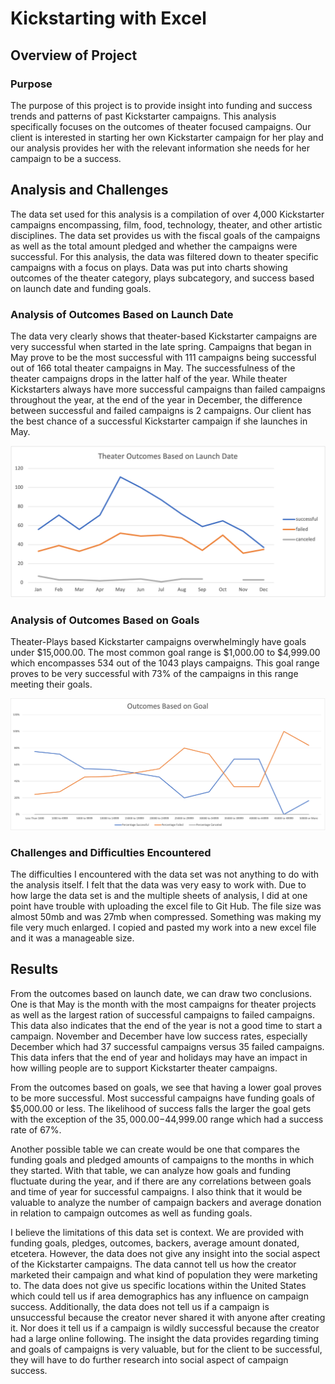 # Kickstarting with Excel

## Overview of Project

### Purpose
The purpose of this project is to provide insight into funding and success trends and patterns of past Kickstarter campaigns. This analysis specifically focuses on the outcomes of theater focused campaigns. Our client is interested in starting her own Kickstarter campaign for her play and our analysis provides her with the relevant information she needs for her campaign to be a success.

## Analysis and Challenges
The data set used for this analysis is a compilation of over 4,000 Kickstarter campaigns encompassing, film, food, technology, theater, and other artistic disciplines. The data set provides us with the fiscal goals of the campaigns as well as the total amount pledged and whether the campaigns were successful. For this analysis, the data was filtered down to theater specific campaigns with a focus on plays. Data was put into charts showing outcomes of the theater category, plays subcategory, and success based on launch date and funding goals.

### Analysis of Outcomes Based on Launch Date
The data very clearly shows that theater-based Kickstarter campaigns are very successful when started in the late spring. Campaigns that began in May prove to be the most successful with 111 campaigns being successful out of 166 total theater campaigns in May. The successfulness of the theater campaigns drops in the latter half of the year. While theater Kickstarters always have more successful campaigns than failed campaigns throughout the year, at the end of the year in December, the difference between successful and failed campaigns is 2 campaigns. Our client has the best chance of a successful Kickstarter campaign if she launches in May.

<img src = "Kickstarter Resources/Theater_Outcomes_vs_Launch.png">

### Analysis of Outcomes Based on Goals
Theater-Plays based Kickstarter campaigns overwhelmingly have goals under $15,000.00. The most common goal range is $1,000.00 to $4,999.00 which encompasses 534 out of the 1043 plays campaigns. This goal range proves to be very successful with 73% of the campaigns in this range meeting their goals. 

<img src = "Kickstarter Resources/Outcomes_vs_Goals.png">

### Challenges and Difficulties Encountered
The difficulties I encountered with the data set was not anything to do with the analysis itself. I felt that the data was very easy to work with. Due to how large the data set is and the multiple sheets of analysis, I did at one point have trouble with uploading the excel file to Git Hub. The file size was almost 50mb and was 27mb when compressed. Something was making my file very much enlarged. I copied and pasted my work into a new excel file and it was a manageable size. 

## Results
From the outcomes based on launch date, we can draw two conclusions. One is that May is the month with the most campaigns for theater projects as well as the largest ration of successful campaigns to failed campaigns. This data also indicates that the end of the year is not a good time to start a campaign. November and December have low success rates, especially December which had 37 successful campaigns versus 35 failed campaigns. This data infers that the end of year and holidays may have an impact in how willing people are to support Kickstarter theater campaigns.

From the outcomes based on goals, we see that having a lower goal proves to be more successful. Most successful campaigns have funding goals of $5,000.00 or less. The likelihood of success falls the larger the goal gets with the exception of the $35,000.00-$44,999.00 range which had a success rate of 67%.

Another possible table we can create would be one that compares the funding goals and pledged amounts of campaigns to the months in which they started. With that table, we can analyze how goals and funding fluctuate during the year, and if there are any correlations between goals and time of year for successful campaigns. I also think that it would be valuable to analyze the number of campaign backers and average donation in relation to campaign outcomes as well as funding goals. 

I believe the limitations of this data set is context. We are provided with funding goals, pledges, outcomes, backers, average amount donated, etcetera. However, the data does not give any insight into the social aspect of the Kickstarter campaigns. The data cannot tell us how the creator marketed their campaign and what kind of population they were marketing to. The data does not give us specific locations within the United States which could tell us if area demographics has any influence on campaign success. Additionally, the data does not tell us if a campaign is unsuccessful because the creator never shared it with anyone after creating it. Nor does it tell us if a campaign is wildly successful because the creator had a large online following. The insight the data provides regarding timing and goals of campaigns is very valuable, but for the client to be successful, they will have to do further research into social aspect of campaign success. 






